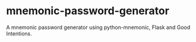 # mnemonic-password-generator
A mnemonic password generator using python-mnemonic, Flask and Good Intentions.
